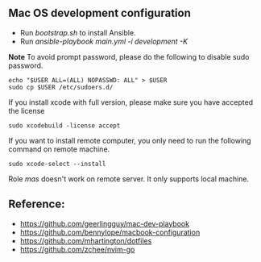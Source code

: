 ## Mac OS development configuration
* Run *bootstrap.sh* to install Ansible.
* Run *ansible-playbook main.yml -i development  -K*

**Note**
To avoid prompt password, please do the following to disable sudo password.
```
echo "$USER ALL=(ALL) NOPASSWD: ALL" > $USER
sudo cp $USER /etc/sudoers.d/
```
If you install xcode with full version, please make sure you have accepted the license
```
sudo xcodebuild -license accept
```
If you want to install remote computer, you only need to run the following command on remote machine.
```
sudo xcode-select --install
```
Role *mas* doesn't work on remote server. It only supports local machine.

## Reference:
* <https://github.com/geerlingguy/mac-dev-playbook>
* <https://github.com/bennylope/macbook-configuration>
* <https://github.com/mhartington/dotfiles>
* <https://github.com/zchee/nvim-go>
